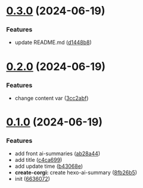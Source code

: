 # [0.3.0](https://github.com/tardis-ksh/hexo-ai-summaries/compare/v0.2.0...v0.3.0) (2024-06-19)


### Features

* update README.md ([d1448b8](https://github.com/tardis-ksh/hexo-ai-summaries/commit/d1448b8dc3e69b4dedde4d13b3d806693f6e663b))



# [0.2.0](https://github.com/tardis-ksh/hexo-ai-summaries/compare/v0.1.0...v0.2.0) (2024-06-19)


### Features

* change content var ([3cc2abf](https://github.com/tardis-ksh/hexo-ai-summaries/commit/3cc2abf19bd5acffee007754aaebf3c6d2c43beb))



# [0.1.0](https://github.com/tardis-ksh/hexo-ai-summaries/compare/8fb26b5d9fa2c22eff73eb450edf4cc51decc01b...v0.1.0) (2024-06-19)


### Features

* add front ai-summaries ([ab28a44](https://github.com/tardis-ksh/hexo-ai-summaries/commit/ab28a44bf0c473b6c7016762b0985b649401e61e))
* add title ([c4ca699](https://github.com/tardis-ksh/hexo-ai-summaries/commit/c4ca699972bb1e3a6564751d7eed1257279ec3e5))
* add update time ([b43068e](https://github.com/tardis-ksh/hexo-ai-summaries/commit/b43068e5c4e9d084458f8f5ecca412e374826d71))
* **create-corgi:** create hexo-ai-summary ([8fb26b5](https://github.com/tardis-ksh/hexo-ai-summaries/commit/8fb26b5d9fa2c22eff73eb450edf4cc51decc01b))
* init ([6636072](https://github.com/tardis-ksh/hexo-ai-summaries/commit/663607295eb3befeb15d0cbffc6291c4347b5c3f))



